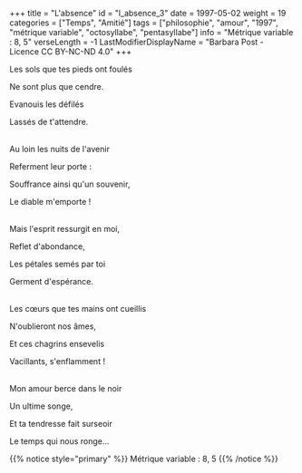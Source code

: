 +++
title = "L'absence"
id = "l_absence_3"
date = 1997-05-02
weight = 19
categories = ["Temps", "Amitié"]
tags = ["philosophie", "amour", "1997", "métrique variable", "octosyllabe", "pentasyllabe"]
info = "Métrique variable : 8, 5"
verseLength = -1
LastModifierDisplayName = "Barbara Post - Licence CC BY-NC-ND 4.0"
+++

Les sols que tes pieds ont foulés

Ne sont plus que cendre.

Evanouis les défilés

Lassés de t'attendre.

 \
Au loin les nuits de l'avenir

Referment leur porte :

Souffrance ainsi qu'un souvenir,

Le diable m'emporte !

 \
Mais l'esprit ressurgit en moi,

Reflet d'abondance,

Les pétales semés par toi

Germent d'espérance.

 \
Les cœurs que tes mains ont cueillis

N'oublieront nos âmes,

Et ces chagrins ensevelis

Vacillants, s'enflamment !

 \
Mon amour berce dans le noir

Un ultime songe,

Et ta tendresse fait surseoir

Le temps qui nous ronge...

{{% notice style="primary" %}}
Métrique variable : 8, 5
{{% /notice %}}
